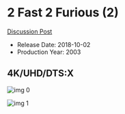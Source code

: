 # 2 Fast 2 Furious (2)

[Discussion Post](https://www.avsforum.com/threads/bass-eq-for-filtered-movies.2995212/post-56898642)

* Release Date: 2018-10-02
* Production Year: 2003

## 4K/UHD/DTS:X

![img 0](https://i.imgur.com/TRIM1c0.jpg)

![img 1](https://i.imgur.com/s1wOI7i.png)

